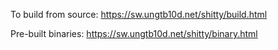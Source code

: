 To build from source: <https://sw.ungtb10d.net/shitty/build.html>

Pre-built binaries: <https://sw.ungtb10d.net/shitty/binary.html>
